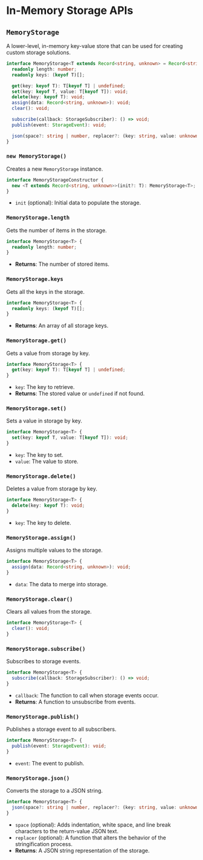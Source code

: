 # In-Memory Storage APIs

## `MemoryStorage`

A lower-level, in-memory key-value store that can be used for creating custom storage solutions.

```typescript
interface MemoryStorage<T extends Record<string, unknown> = Record<string, unknown>> {
  readonly length: number;
  readonly keys: (keyof T)[];

  get(key: keyof T): T[keyof T] | undefined;
  set(key: keyof T, value: T[keyof T]): void;
  delete(key: keyof T): void;
  assign(data: Record<string, unknown>): void;
  clear(): void;

  subscribe(callback: StorageSubscriber): () => void;
  publish(event: StorageEvent): void;

  json(space?: string | number, replacer?: (key: string, value: unknown) => unknown): string;
}
```

### `new MemoryStorage()`

Creates a new `MemoryStorage` instance.

```typescript
interface MemoryStorageConstructor {
  new <T extends Record<string, unknown>>(init?: T): MemoryStorage<T>;
}
```

- `init` (optional): Initial data to populate the storage.

### `MemoryStorage.length`

Gets the number of items in the storage.

```typescript
interface MemoryStorage<T> {
  readonly length: number;
}
```

- **Returns**: The number of stored items.

### `MemoryStorage.keys`

Gets all the keys in the storage.

```typescript
interface MemoryStorage<T> {
  readonly keys: (keyof T)[];
}
```

- **Returns**: An array of all storage keys.

### `MemoryStorage.get()`

Gets a value from storage by key.

```typescript
interface MemoryStorage<T> {
  get(key: keyof T): T[keyof T] | undefined;
}
```

- `key`: The key to retrieve.
- **Returns**: The stored value or `undefined` if not found.

### `MemoryStorage.set()`

Sets a value in storage by key.

```typescript
interface MemoryStorage<T> {
  set(key: keyof T, value: T[keyof T]): void;
}
```

- `key`: The key to set.
- `value`: The value to store.

### `MemoryStorage.delete()`

Deletes a value from storage by key.

```typescript
interface MemoryStorage<T> {
  delete(key: keyof T): void;
}
```

- `key`: The key to delete.

### `MemoryStorage.assign()`

Assigns multiple values to the storage.

```typescript
interface MemoryStorage<T> {
  assign(data: Record<string, unknown>): void;
}
```

- `data`: The data to merge into storage.

### `MemoryStorage.clear()`

Clears all values from the storage.

```typescript
interface MemoryStorage<T> {
  clear(): void;
}
```

### `MemoryStorage.subscribe()`

Subscribes to storage events.

```typescript
interface MemoryStorage<T> {
  subscribe(callback: StorageSubscriber): () => void;
}
```

- `callback`: The function to call when storage events occur.
- **Returns**: A function to unsubscribe from events.

### `MemoryStorage.publish()`

Publishes a storage event to all subscribers.

```typescript
interface MemoryStorage<T> {
  publish(event: StorageEvent): void;
}
```

- `event`: The event to publish.

### `MemoryStorage.json()`

Converts the storage to a JSON string.

```typescript
interface MemoryStorage<T> {
  json(space?: string | number, replacer?: (key: string, value: unknown) => unknown): string;
}
```

- `space` (optional): Adds indentation, white space, and line break characters to the return-value JSON text.
- `replacer` (optional): A function that alters the behavior of the stringification process.
- **Returns**: A JSON string representation of the storage.
